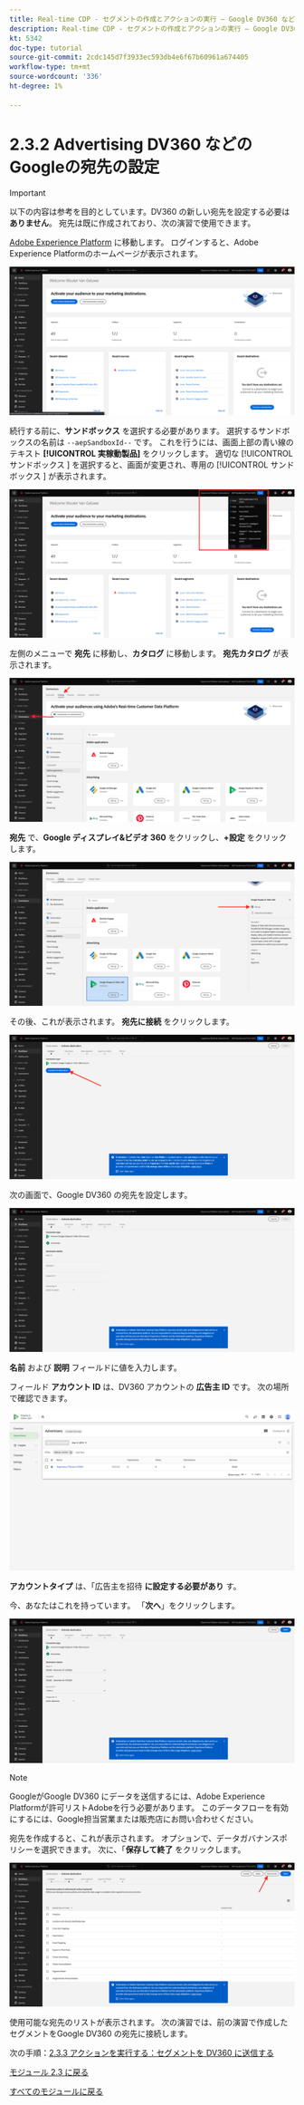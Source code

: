 ```yaml
---
title: Real-time CDP - セグメントの作成とアクションの実行 – Google DV360 などのAdvertisingの宛先の設定
description: Real-time CDP - セグメントの作成とアクションの実行 – Google DV360 などのAdvertisingの宛先の設定
kt: 5342
doc-type: tutorial
source-git-commit: 2cdc145d7f3933ec593db4e6f67b60961a674405
workflow-type: tm+mt
source-wordcount: '336'
ht-degree: 1%

---
```


# 2.3.2 Advertising DV360 などのGoogleの宛先の設定

>[!IMPORTANT]
>
>以下の内容は参考を目的としています。DV360 の新しい宛先を設定する必要は **ありません**。 宛先は既に作成されており、次の演習で使用できます。

[Adobe Experience Platform](https://experience.adobe.com/platform) に移動します。 ログインすると、Adobe Experience Platformのホームページが表示されます。

![データ取得](./../../../modules/datacollection/module1.2/images/home.png)

続行する前に、**サンドボックス** を選択する必要があります。 選択するサンドボックスの名前は ``--aepSandboxId--`` です。 これを行うには、画面上部の青い線のテキスト **[!UICONTROL 実稼動製品]** をクリックします。 適切な [!UICONTROL  サンドボックス ] を選択すると、画面が変更され、専用の [!UICONTROL  サンドボックス ] が表示されます。

![データ取得](./../../../modules/datacollection/module1.2/images/sb1.png)

左側のメニューで **宛先** に移動し、**カタログ** に移動します。 **宛先カタログ** が表示されます。

![RTCDP](./images/rtcdp.png)

**宛先** で、**Google ディスプレイ&amp;ビデオ 360** をクリックし、**+設定** をクリックします。

![RTCDP](./images/rtcdpgoogle.png)

その後、これが表示されます。 **宛先に接続** をクリックします。

![RTCDP](./images/rtcdpgooglecreate1.png)

次の画面で、Google DV360 の宛先を設定します。

![RTCDP](./images/rtcdpgooglecreatedest.png)

**名前** および **説明** フィールドに値を入力します。

フィールド **アカウント ID** は、DV360 アカウントの **広告主 ID** です。 次の場所で確認できます。

![RTCDP](./images/rtcdpgoogledv360advid.png)

**アカウントタイプ** は、「広告主を招待 **に設定する必要があり** す。

今、あなたはこれを持っています。 「**次へ**」をクリックします。

![RTCDP](./images/rtcdpgoogldv360new.png)

>[!NOTE]
>
>GoogleがGoogle DV360 にデータを送信するには、Adobe Experience Platformが許可リストAdobeを行う必要があります。 このデータフローを有効にするには、Google担当営業または販売店にお問い合わせください。

宛先を作成すると、これが表示されます。 オプションで、データガバナンスポリシーを選択できます。 次に、「**保存して終了** をクリックします。

![RTCDP](./images/rtcdpcreatedest1.png)

使用可能な宛先のリストが表示されます。
次の演習では、前の演習で作成したセグメントをGoogle DV360 の宛先に接続します。

次の手順：[2.3.3 アクションを実行する：セグメントを DV360 に送信する ](./ex3.md)

[モジュール 2.3 に戻る](./real-time-cdp-build-a-segment-take-action.md)

[すべてのモジュールに戻る](../../../overview.md)
